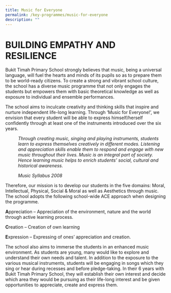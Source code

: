 ```yaml
---
title: Music for Everyone
permalink: /key-programmes/music-for-everyone
description: ""
---
```

# BUILDING EMPATHY AND RESILIENCE

Bukit Timah Primary School strongly believes that music, being a universal language, will fuel the hearts and minds of its pupils so as to prepare them to be world-ready citizens. To create a strong and vibrant school culture, the school has a diverse music programme that not only engages the students but empowers them with basic theoretical knowledge as well as exposure to individual and ensemble performances. 

The school aims to inculcate creativity and thinking skills that inspire and nurture independent life-long learning. Through ‘Music for Everyone!’, we envision that every student will be able to express himself/herself confidently through at least one of the instruments introduced over the six years.

<style type="text/css">
<!--
 .tab { margin-left: 40px; }
-->
</style>

<p class="tab"><em>Through creating music, singing and playing instruments, students learn to express themselves creatively in different modes. Listening and appreciation skills enable them to respond and engage with new music throughout their lives. Music is an integral part of society. Hence learning music helps to enrich students&rsquo; social, cultural and historical awareness.</em></p>

<p class="tab"><em>Music Syllabus 2008</em></p>

Therefore, our mission is to develop our students in the five domains: Moral, Intellectual, Physical, Social & Moral as well as Aesthetics through music. The school adopts the following school-wide ACE approach when designing the programme.

**A**ppreciation – Appreciation of the environment, nature and the world through active learning process.

**C**reation – Creation of own learning 

**E**xpression – Expressing of ones’ appreciation and creation.

The school also aims to immerse the students in an enhanced music environment. As students are young, many would like to explore and understand their own needs and talent. In addition to the exposure to the various musical instruments, students will be engaging in songs which they sing or hear during recesses and before pledge-taking. In their 6 years with Bukit Timah Primary School, they will establish their own interest and decide which area they would be pursuing as their life-long interest and be given opportunities to appreciate, create and express them.